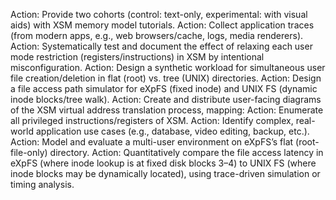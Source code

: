 Action:
Provide two cohorts (control: text-only, experimental: with visual aids) with XSM memory model tutorials.
Action:
Collect application traces (from modern apps, e.g., web browsers/cache, logs, media renderers).
Action:
Systematically test and document the effect of relaxing each user mode restriction (registers/instructions) in XSM by intentional misconfiguration.
Action:
Design a synthetic workload for simultaneous user file creation/deletion in flat (root) vs. tree (UNIX) directories.
Action:
Design a file access path simulator for eXpFS (fixed inode) and UNIX FS (dynamic inode blocks/tree walk).
Action:
Create and distribute user-facing diagrams of the XSM virtual address translation process, mapping:
Action:
Enumerate all privileged instructions/registers of XSM.
Action:
Identify complex, real-world application use cases (e.g., database, video editing, backup, etc.).
Action:
Model and evaluate a multi-user environment on eXpFS’s flat (root-file-only) directory.
Action:
Quantitatively compare the file access latency in eXpFS (where inode lookup is at fixed disk blocks 3–4) to UNIX FS (where inode blocks may be dynamically located), using trace-driven simulation or timing analysis.
